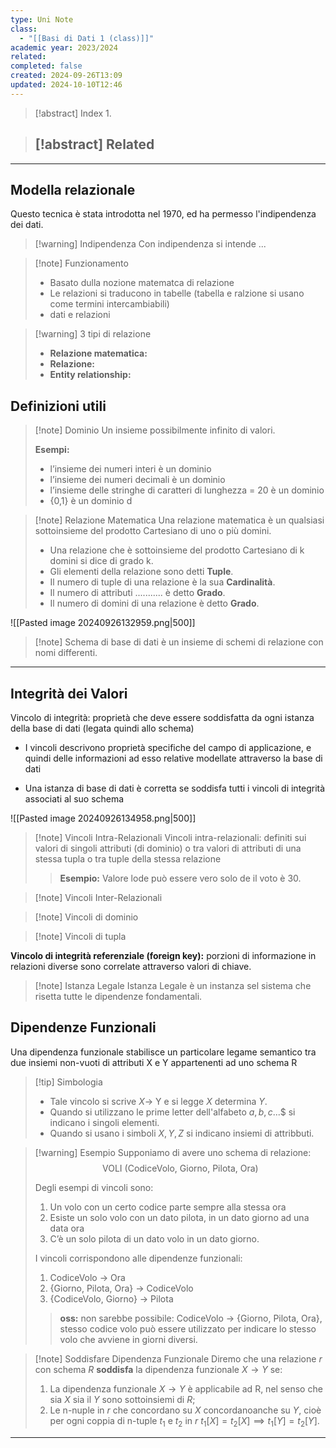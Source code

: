 ```yaml
---
type: Uni Note
class:
  - "[[Basi di Dati 1 (class)]]"
academic year: 2023/2024
related: 
completed: false
created: 2024-09-26T13:09
updated: 2024-10-10T12:46
---
```

>[!abstract] Index
>1. 

>[!abstract] Related
>- 

---
## Modella relazionale 

Questo tecnica è stata introdotta nel 1970, ed ha permesso l'indipendenza dei dati.

>[!warning] Indipendenza
>Con indipendenza si intende ...
>

>[!note] Funzionamento
>- Basato dulla nozione matematca di relazione 
>- Le relazioni si traducono in tabelle (tabella e ralzione si usano come termini intercambiabili)
>- dati e relazioni 

>[!warning] 3 tipi di relazione
>- **Relazione matematica:**
>- **Relazione:**
>- **Entity relationship:**

## Definizioni utili

>[!note] Dominio
>Un insieme possibilmente infinito di valori.
>
>**Esempi:**
>- l’insieme dei numeri interi è un dominio
>- l’insieme dei numeri decimali è un dominio
>- l’insieme delle stringhe di caratteri di lunghezza = 20 è un dominio
>- {0,1} è un dominio
d

>[!note] Relazione Matematica
>Una relazione matematica è un qualsiasi sottoinsieme del prodotto Cartesiano di uno o più domini.
>
>
>- Una relazione che è sottoinsieme del prodotto Cartesiano di k domini si dice di grado k.
>- Gli elementi della relazione sono detti **Tuple**.
>- Il numero di tuple di una relazione è la sua **Cardinalità**.
>- Il numero di attributi ........... è detto **Grado**.
>- Il numero di domini di una relazione è detto **Grado**.


![[Pasted image 20240926132959.png|500]]


>[!note] Schema di base di dati
>è un insieme di schemi di relazione con nomi differenti.

---
## Integrità dei Valori

Vincolo di integrità: proprietà che deve essere soddisfatta da ogni istanza della base di dati (legata quindi allo schema)

- I vincoli descrivono proprietà specifiche del campo di applicazione, e quindi delle informazioni ad esso relative modellate attraverso la base di dati

- Una istanza di base di dati è corretta se soddisfa tutti i vincoli di integrità associati al suo schema

![[Pasted image 20240926134958.png|500]]

>[!note] Vincoli Intra-Relazionali
>Vincoli intra-relazionali: definiti sui valori di singoli attributi (di dominio) o tra valori di attributi di una stessa tupla o tra tuple della stessa relazione
>
>>**Esempio:** Valore lode può essere vero solo de il voto è 30.

>[!note] Vincoli Inter-Relazionali

>[!note] Vincoli di dominio
>

>[!note] Vincoli di tupla


**Vincolo di integrità referenziale (foreign key):** porzioni di informazione in relazioni diverse sono correlate attraverso valori di chiave.


>[!note] Istanza Legale
>Istanza Legale è un instanza sel sistema che risetta tutte le dipendenze fondamentali.

## Dipendenze Funzionali 

Una dipendenza funzionale stabilisce un particolare legame semantico tra due insiemi non-vuoti di attributi X e Y appartenenti ad uno schema R

>[!tip] Simbologia
>- Tale vincolo si scrive $X\to$ Y e si legge $X$ determina $Y$.
>- Quando si utilizzano le prime letter dell'alfabeto $a, b, c ...$$ si indicano i singoli elementi.
>- Quando si usano i simboli $X, Y, Z$ si indicano insiemi di attribbuti.

>[!warning] Esempio
>Supponiamo di avere uno schema di relazione: 
>$$
>\text{VOLI (CodiceVolo, Giorno, Pilota, Ora)}
>$$
>
>Degli esempi di vincoli sono:
>1. Un volo con un certo codice parte sempre alla stessa ora
>2. Esiste un solo volo con un dato pilota, in un dato giorno ad una data ora
>3. C’è un solo pilota di un dato volo in un dato giorno.
>
>I vincoli corrispondono alle dipendenze funzionali:
>1. CodiceVolo → Ora
>2. {Giorno, Pilota, Ora} → CodiceVolo
>3. {CodiceVolo, Giorno} → Pilota
>
>>**oss:** non sarebbe possibile: CodiceVolo -> {Giorno, Pilota, Ora}, stesso codice volo può essere utilizzato per indicare lo stesso volo che avviene in giorni diversi.

>[!note] Soddisfare Dipendenza Funzionale
>Diremo che una relazione $r$ con schema $R$ **soddisfa** la dipendenza funzionale $X \to Y$ se:
>1. La dipendenza funzionale $X \to Y$ è applicabile ad R, nel senso che sia $X$ sia il $Y$ sono sottoinsiemi di $R$;
>2. Le n-nuple in $r$ che concordano su $X$ concordanoanche su $Y$, cioè per ogni coppia di n-tuple $t_{1}$ e $t_{2}$ in $r$ $t_{1}[X] = t_{2}[X] \implies t_{1}[Y] = t_{2}[Y]$.

---
